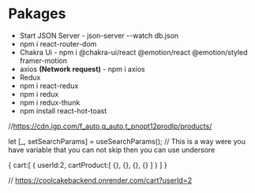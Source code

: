 # Pakages

- Start JSON Server - json-server --watch db.json
- npm i react-router-dom
- Chakra Ui - npm i @chakra-ui/react @emotion/react @emotion/styled framer-motion
- axios **(Network request)** - npm i axios
- Redux
 - npm i react-redux
 - npm i redux
 - npm i redux-thunk
- npm install react-hot-toast


//https://cdn.igp.com/f_auto,q_auto,t_pnopt12prodlp/products/

let [_, setSearchParams] = useSearchParams(); // This is a way were you have variable that you can not skip then you can use undersore



{
    cart:[
        {
            userId:2,
            cartProduct:[
                {},
                {},
                {},
                {}
            ]
        }
    ]
}

// https://coolcakebackend.onrender.com/cart?userId=2